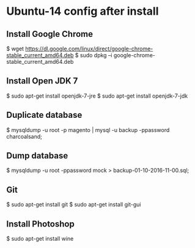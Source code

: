 # Ubuntu-14 config after install

## Install Google Chrome
  $ wget https://dl.google.com/linux/direct/google-chrome-stable_current_amd64.deb
  $ sudo dpkg –i google-chrome-stable_current_amd64.deb

## Install Open JDK 7
  $ sudo apt-get install openjdk-7-jre 
  $ sudo apt-get install openjdk-7-jdk

## Duplicate database
  $ mysqldump -u root -p magento | mysql -u backup -ppassword charcoalsand;

## Dump database
  $ mysqldump -u root -ppassword mock > backup-01-10-2016-11-00.sql;
 
## Git 
  $ sudo apt-get install git
  $ sudo apt-get install git-gui
  
## Install Photoshop
  $ sudo apt-get install wine

